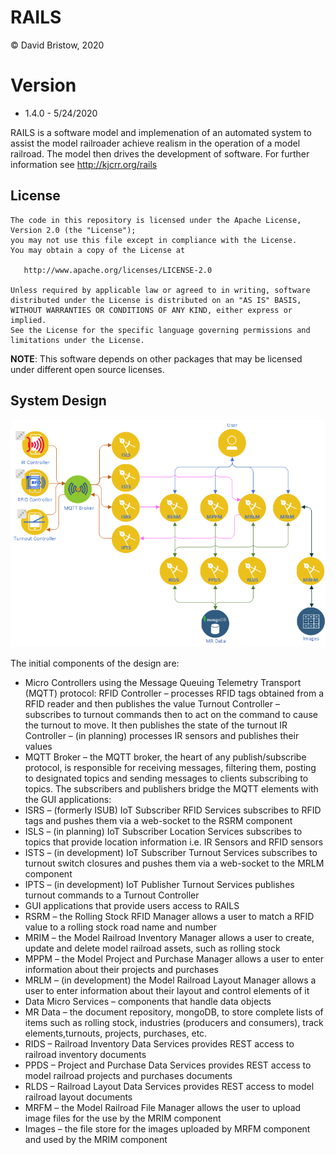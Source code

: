 # RAILS
&copy; David Bristow, 2020

# Version
* 1.4.0 - 5/24/2020

RAILS is a software model and implemenation of an automated system to assist the model railroader achieve realism in the operation of a model railroad. The model then drives the development of software.
For further information see http://kjcrr.org/rails

## License

    The code in this repository is licensed under the Apache License, Version 2.0 (the "License");
    you may not use this file except in compliance with the License.
    You may obtain a copy of the License at

       http://www.apache.org/licenses/LICENSE-2.0

    Unless required by applicable law or agreed to in writing, software
    distributed under the License is distributed on an "AS IS" BASIS,
    WITHOUT WARRANTIES OR CONDITIONS OF ANY KIND, either express or implied.
    See the License for the specific language governing permissions and
    limitations under the License.

**NOTE**: This software depends on other packages that may be licensed under different open source licenses.

## System Design
![System Design](https://github.com/djbristow/RAILS/blob/master/sysdesign.png)

The initial components of the design are:

* Micro Controllers using the Message Queuing Telemetry Transport (MQTT) protocol:
RFID Controller – processes RFID tags obtained from a RFID reader and then publishes the value
Turnout Controller – subscribes to turnout commands then to act on the command to cause the turnout to move. It then publishes the state of the turnout
IR Controller – (in planning) processes IR sensors and publishes their values
* MQTT Broker – the MQTT broker, the heart of any publish/subscribe protocol, is responsible for receiving messages, filtering them, posting to designated topics and sending messages to clients subscribing to topics. The subscribers and publishers bridge the MQTT elements with the GUI applications:
 * ISRS – (formerly ISUB) IoT Subscriber RFID Services subscribes to RFID tags and pushes them via a web-socket to the RSRM component
 * ISLS – (in planning) IoT Subscriber Location Services subscribes to topics that provide location information i.e. IR Sensors and RFID sensors
 * ISTS – (in development) IoT Subscriber Turnout Services subscribes to turnout switch closures and pushes them via a web-socket to the MRLM component
 * IPTS – (in development) IoT Publisher Turnout Services publishes turnout commands to a Turnout Controller
* GUI applications that provide users access to RAILS
 * RSRM – the Rolling Stock RFID Manager allows a user to match a RFID value to a rolling stock road name and number
 * MRIM – the Model Railroad Inventory Manager allows a user to create, update and delete model railroad assets, such as rolling stock
 * MPPM – the Model Project and Purchase Manager allows a user to enter information about their projects and purchases
 * MRLM – (in development) the Model Railroad Layout Manager allows a user to enter information about their layout and control elements of it
* Data Micro Services – components that handle data objects
 * MR Data – the document repository, mongoDB, to store complete lists of items such as rolling stock, industries (producers and consumers), track elements,turnouts, projects, purchases, etc.
 * RIDS – Railroad Inventory Data Services provides REST access to railroad inventory documents
 * PPDS – Project and Purchase Data Services provides REST access to model railroad projects and purchases documents
 * RLDS – Railroad Layout Data Services provides REST access to model railroad layout documents
* MRFM – the Model Railroad File Manager allows the user to upload image files for the use by the MRIM component
* Images – the file store for the images uploaded by MRFM component and used by the MRIM component




